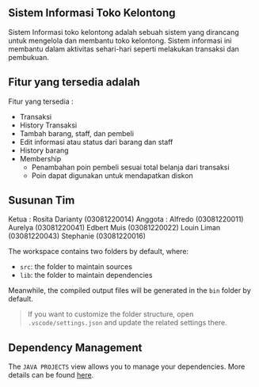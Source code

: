 ## Sistem Informasi Toko Kelontong

Sistem Informasi toko kelontong adalah sebuah sistem yang dirancang untuk mengelola dan membantu
toko kelontong. Sistem informasi ini membantu dalam aktivitas sehari-hari seperti melakukan transaksi
dan pembukuan.

## Fitur yang tersedia adalah

Fitur yang tersedia :
- Transaksi
- History Transaksi
- Tambah barang, staff, dan pembeli
- Edit informasi atau status dari barang dan staff
- History barang
- Membership
    - Penambahan poin pembeli sesuai total belanja dari transaksi
    - Poin dapat digunakan untuk mendapatkan diskon

## Susunan Tim

Ketua   : Rosita Darianty (03081220014)
Anggota : Alfredo (03081220011)
          Aurelya (03081220041)
          Edbert Muis (03081220022)
          Louin Liman (03081220043)
          Stephanie (03081220016)

The workspace contains two folders by default, where:

- `src`: the folder to maintain sources
- `lib`: the folder to maintain dependencies

Meanwhile, the compiled output files will be generated in the `bin` folder by default.

> If you want to customize the folder structure, open `.vscode/settings.json` and update the related settings there.

## Dependency Management

The `JAVA PROJECTS` view allows you to manage your dependencies. More details can be found [here](https://github.com/microsoft/vscode-java-dependency#manage-dependencies).

